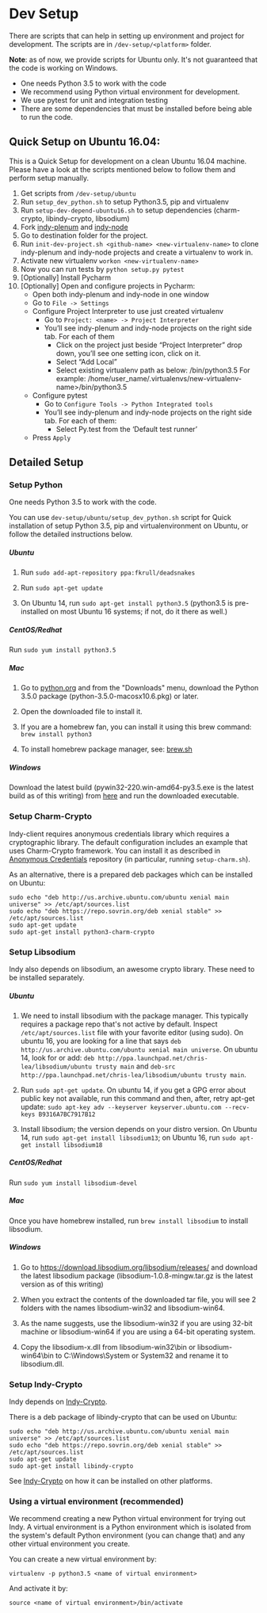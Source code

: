 # Dev Setup

There are scripts that can help in setting up environment and project for development.
The scripts are in `/dev-setup/<platform>` folder.

**Note**: as of now, we provide scripts for Ubuntu only. It's not guaranteed that the code is working on Windows.

- One needs Python 3.5 to work with the code 
- We recommend using Python virtual environment for development.
- We use pytest for unit and integration testing
- There are some dependencies that must be installed before being able to run the code.

## Quick Setup on Ubuntu 16.04:

This is a Quick Setup for development on a clean Ubuntu 16.04 machine.
Please have a look at the scripts mentioned below to follow them and perform setup manually.

1. Get scripts from `/dev-setup/ubuntu`
1. Run `setup_dev_python.sh` to setup Python3.5, pip and virtualenv
1. Run `setup-dev-depend-ubuntu16.sh` to setup dependencies (charm-crypto, libindy-crypto, libsodium)
1. Fork [indy-plenum](https://github.com/hyperledger/indy-plenum) and [indy-node](https://github.com/hyperledger/indy-node)
1. Go to destination folder for the project.
1. Run `init-dev-project.sh <github-name> <new-virtualenv-name>` to clone indy-plenum and indy-node projects and
create a virtualenv to work in.
1. Activate new virtualenv `workon <new-virtualenv-name>`
1. Now you can run tests by `python setup.py pytest`
1. [Optionally] Install Pycharm
1. [Optionally] Open and configure projects in Pycharm:
    - Open both indy-plenum and indy-node in one window
    - Go to `File -> Settings`
    - Configure Project Interpreter to use just created virtualenv
        - Go to `Project: <name> -> Project Interpreter`
        - You’ll see indy-plenum and indy-node projects on the right side tab.
        For each of them   
            - Click on the project just beside “Project Interpreter” drop down, you’ll see one setting icon, click on it.
            - Select “Add Local”
            - Select existing virtualenv path as below: <virtual env path>/bin/python3.5
          For example: /home/user_name/.virtualenvs/new-virtualenv-name>/bin/python3.5
    - Configure pytest
        - Go to `Configure Tools -> Python Integrated tools`
        - You’ll see indy-plenum and indy-node projects on the right side tab.
        For each of them:
            - Select Py.test from the ‘Default test runner’
    - Press `Apply`
 

## Detailed Setup

### Setup Python

One needs Python 3.5 to work with the code.

You can use `dev-setup/ubuntu/setup_dev_python.sh` script for Quick installation of setup Python 3.5, pip 
and virtualenvironment on Ubuntu, or follow the detailed instructions below.


##### Ubuntu

1. Run ```sudo add-apt-repository ppa:fkrull/deadsnakes```

2. Run ```sudo apt-get update```

3. On Ubuntu 14, run ```sudo apt-get install python3.5``` (python3.5 is pre-installed on most Ubuntu 16 systems; if not, do it there as well.)

##### CentOS/Redhat

Run ```sudo yum install python3.5```

##### Mac

1. Go to [python.org](https://www.python.org) and from the "Downloads" menu, download the Python 3.5.0 package (python-3.5.0-macosx10.6.pkg) or later.

2. Open the downloaded file to install it.

3. If you are a homebrew fan, you can install it using this brew command: ```brew install python3```

4. To install homebrew package manager, see: [brew.sh](http://brew.sh/)

##### Windows

Download the latest build (pywin32-220.win-amd64-py3.5.exe is the latest build as of this writing) from  [here](https://sourceforge.net/projects/pywin32/files/pywin32/Build%20220/) and run the downloaded executable.

### Setup Charm-Crypto

Indy-client requires anonymous credentials library which requires a cryptographic library.
The default configuration includes an example that uses Charm-Crypto framework.
You can install it as described in [Anonymous Credentials](https://github.com/evernym/anoncreds) repository 
(in particular, running `setup-charm.sh`).

As an alternative, there is a prepared deb packages which can be installed on Ubuntu:
```
sudo echo "deb http://us.archive.ubuntu.com/ubuntu xenial main universe" >> /etc/apt/sources.list
sudo echo "deb https://repo.sovrin.org/deb xenial stable" >> /etc/apt/sources.list
sudo apt-get update
sudo apt-get install python3-charm-crypto
```   

### Setup Libsodium

Indy also depends on libsodium, an awesome crypto library. These need to be installed separately.

##### Ubuntu 

1. We need to install libsodium with the package manager. This typically requires a package repo that's not active by default. Inspect ```/etc/apt/sources.list``` file with your favorite editor (using sudo). On ubuntu 16, you are looking for a line that says ```deb http://us.archive.ubuntu.com/ubuntu xenial main universe```. On ubuntu 14, look for or add: ```deb http://ppa.launchpad.net/chris-lea/libsodium/ubuntu trusty main``` and ```deb-src http://ppa.launchpad.net/chris-lea/libsodium/ubuntu trusty main```.

1. Run ```sudo apt-get update```. On ubuntu 14, if you get a GPG error about public key not available, run this command and then, after, retry apt-get update: ```sudo apt-key adv --keyserver keyserver.ubuntu.com --recv-keys B9316A7BC7917B12```

1. Install libsodium; the version depends on your distro version. On Ubuntu 14, run ```sudo apt-get install libsodium13```; on Ubuntu 16, run ```sudo apt-get install libsodium18```

##### CentOS/Redhat

Run ```sudo yum install libsodium-devel```

##### Mac

Once you have homebrew installed, run ```brew install libsodium``` to install libsodium.

##### Windows

1. Go to https://download.libsodium.org/libsodium/releases/ and download the latest libsodium package (libsodium-1.0.8-mingw.tar.gz is the latest version as of this writing)

1. When you extract the contents of the downloaded tar file, you will see 2 folders with the names libsodium-win32 and libsodium-win64.

1. As the name suggests, use the libsodium-win32 if you are using 32-bit machine or libsodium-win64 if you are using a 64-bit operating system.

1. Copy the libsodium-x.dll from libsodium-win32\bin or libsodium-win64\bin to C:\Windows\System or System32 and rename it to libsodium.dll.


### Setup Indy-Crypto

Indy depends on [Indy-Crypto](https://github.com/hyperledger/indy-crypto).

There is a deb package of libindy-crypto that can be used on Ubuntu:
```
sudo echo "deb http://us.archive.ubuntu.com/ubuntu xenial main universe" >> /etc/apt/sources.list
sudo echo "deb https://repo.sovrin.org/deb xenial stable" >> /etc/apt/sources.list
sudo apt-get update
sudo apt-get install libindy-crypto
```

See [Indy-Crypto](https://github.com/hyperledger/indy-crypto) on how it can be installed on other platforms.

### Using a virtual environment (recommended)

We recommend creating a new Python virtual environment for trying out Indy.
A virtual environment is a Python environment which is isolated from the
system's default Python environment (you can change that) and any other
virtual environment you create. 

You can create a new virtual environment by:
```
virtualenv -p python3.5 <name of virtual environment>
```

And activate it by:

```
source <name of virtual environment>/bin/activate
```
